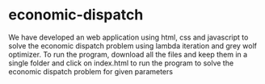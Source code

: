 # economic-dispatch
We have developed an web application using html, css and javascript to solve the economic dispatch problem using lambda iteration and grey wolf optimizer. To run the program, download all the files and keep them in a single folder and click on index.html to run the program to solve the economic dispatch problem for given parameters
